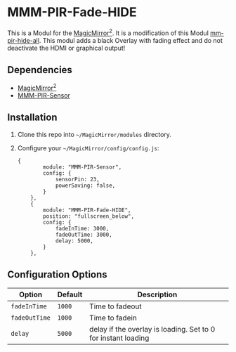 # MMM-PIR-Fade-HIDE

This is a Modul for the [MagicMirror<sup>2</sup>](https://github.com/MichMich/MagicMirror). It is a modification of this Modul [mm-pir-hide-all](https://github.com/phrazelle/mm-pir-hide-all).
This modul adds a black Overlay with fading effect and do not deactivate the HDMI or graphical output!

## Dependencies

-   [MagicMirror<sup>2</sup>](https://github.com/MichMich/MagicMirror)
-   [MMM-PIR-Sensor](https://github.com/paviro/MMM-PIR-Sensor)

## Installation

1. Clone this repo into `~/MagicMirror/modules` directory.
2. Configure your `~/MagicMirror/config/config.js`:

    ```
    {
			module: "MMM-PIR-Sensor",
			config: {
				sensorPin: 23,
				powerSaving: false,
			}
		},
		{
			module: "MMM-PIR-Fade-HIDE",
			position: "fullscreen_below",
			config: {
				fadeInTime: 3000,
				fadeOutTime: 3000,
				delay: 5000,
			}
		},
    ```

## Configuration Options

| **Option**         | **Default**                              | **Description**                         |
| ------------------ | ---------------------------------------- | --------------------------------------- |
| `fadeInTime`       | `1000`                                   | Time to fadeout     |
| `fadeOutTime`      | `1000`                                   | Time to fadein   |
| `delay`            | `5000`                                   | delay if the overlay is loading. Set to 0 for instant loading        |
